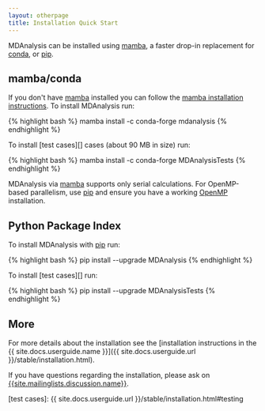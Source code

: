 ```yaml
---
layout: otherpage
title: Installation Quick Start
---
```


MDAnalysis can be installed using [mamba][], a faster drop-in replacement for [conda][], or [pip][].

## mamba/conda ##

If you don't have [mamba][] installed you can follow the [mamba installation instructions][]. 
To install MDAnalysis run:

{% highlight bash %}
mamba install -c conda-forge mdanalysis
{% endhighlight %}

To install [test cases][] cases (about 90 MB
in size) run: 

{% highlight bash %}
mamba install -c conda-forge MDAnalysisTests
{% endhighlight %}

MDAnalysis via [mamba][] supports only serial calculations. 
For OpenMP-based parallelism, use [pip][] and ensure you have 
a working [OpenMP][] installation.

## Python Package Index ##

To install MDAnalysis with [pip][] run:

{% highlight bash %}
pip install --upgrade MDAnalysis
{% endhighlight %}

To install [test cases][] run:

{% highlight bash %}
pip install --upgrade MDAnalysisTests
{% endhighlight %}

## More ##

For more details about the installation see the [installation instructions in the {{ site.docs.userguide.name }}]({{ site.docs.userguide.url }}/stable/installation.html).

If you have questions regarding the installation, please ask on
[{{site.mailinglists.discussion.name}}]({{site.mailinglists.discussion.url}}).

[pip]: https://pip.pypa.io/en/latest/
[mamba]:https://anaconda.org/conda-forge/mamba
[conda]: https://conda.io/
[mamba installation instructions]: https://mamba.readthedocs.io/en/latest/installation/mamba-installation.html
[OpenMP]: https://www.openmp.org/
[test cases]: {{ site.docs.userguide.url }}/stable/installation.html#testing

